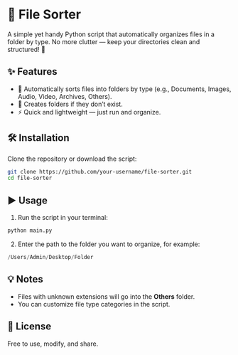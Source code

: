 # 📂 File Sorter

A simple yet handy Python script that automatically organizes files in a folder by type.
No more clutter — keep your directories clean and structured! 🚀

## ✨ Features
- 🔄 Automatically sorts files into folders by type (e.g., Documents, Images, Audio, Video, Archives, Others).
- 📁 Creates folders if they don’t exist.
- ⚡ Quick and lightweight — just run and organize.
## 🛠️ Installation
Clone the repository or download the script:
```bash
git clone https://github.com/your-username/file-sorter.git
cd file-sorter
```

## ▶️ Usage
1. Run the script in your terminal:
```bash
python main.py
```
2. Enter the path to the folder you want to organize, for example:
```python
/Users/Admin/Desktop/Folder
```

## 💡 Notes
- Files with unknown extensions will go into the **Others** folder.
- You can customize file type categories in the script.

## 📜 License  
Free to use, modify, and share.
